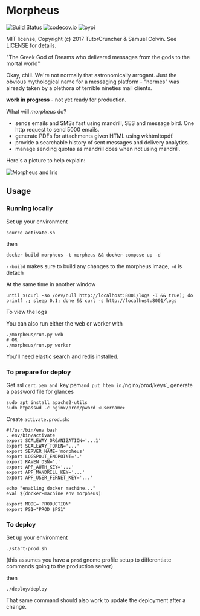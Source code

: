 # Morpheus

[![Build Status](https://travis-ci.org/tutorcruncher/morpheus.svg?branch=master)](https://travis-ci.org/tutorcruncher/morpheus)
[![codecov.io](https://codecov.io/gh/tutorcruncher/morpheus/branch/master/graph/badge.svg)](https://codecov.io/gh/tutorcruncher/morpheus)
[![pypi](https://img.shields.io/pypi/v/morpheus-mail.svg)](https://pypi.python.org/pypi/morpheus-mail)

MIT license, Copyright (c) 2017 TutorCruncher & Samuel Colvin. See [LICENSE](LICENSE) for details.

"The Greek God of Dreams who delivered messages from the gods to the mortal world"

Okay, chill. We're not normally that astronomically arrogant. Just the obvious mythological name for a messaging
platform - "hermes" was already taken by a plethora of terrible nineties mail clients.

**work in progress** - not yet ready for production.

What will *morpheus* do?
* sends emails and SMSs fast using mandrill, SES and message bird. One http request to send 5000 emails.
* generate PDFs for attachments given HTML using wkhtmltopdf.
* provide a searchable history of sent messages and delivery analytics.
* manage sending quotas as mandrill does when not using mandrill.

Here's a picture to help explain:

![Morpheus and Iris](https://raw.githubusercontent.com/tutorcruncher/morpheus/master/morpheus.png)

## Usage

### Running locally

Set up your environment

    source activate.sh

then

    docker build morpheus -t morpheus && docker-compose up -d
    
`--build` makes sure to build any changes to the morpheus image, `-d` is detach

At the same time in another window

    until $(curl -so /dev/null http://localhost:8001/logs -I && true); do printf .; sleep 0.1; done && curl -s http://localhost:8001/logs
    
To view the logs

You can also run either the web or worker with

    ./morpheus/run.py web
    # OR
    ./morpheus/run.py worker

You'll need elastic search and redis installed.

### To prepare for deploy

Get ssl `cert.pem and `key.pem` and put htem in `./nginx/prod/keys`, generate a password file for glances

    sudo apt install apache2-utils
    sudo htpasswd -c nginx/prod/pword <username>

Create `activate.prod.sh`:

```shell
#!/usr/bin/env bash
. env/bin/activate
export SCALEWAY_ORGANIZATION='...1'
export SCALEWAY_TOKEN='...'
export SERVER_NAME='morpheus'
export LOGSPOUT_ENDPOINT='.'
export RAVEN_DSN='.'
export APP_AUTH_KEY='...'
export APP_MANDRILL_KEY='...'
export APP_USER_FERNET_KEY='...'

echo "enabling docker machine..."
eval $(docker-machine env morpheus)

export MODE='PRODUCTION'
export PS1="PROD $PS1"
```

### To deploy

Set up your environment

    ./start-prod.sh

(this assumes you have a `prod` gnome profile setup to differentiate commands going to the production server)

then

    ./deploy/deploy

That same command should also work to update the deployment after a change.
